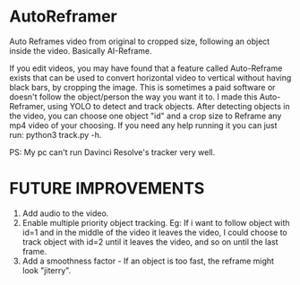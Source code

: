 # AutoReframer
Auto Reframes video from original to cropped size, following an object inside the video. Basically AI-Reframe.

If you edit videos, you may have found that a feature called Auto-Reframe exists that can be used to convert horizontal video to vertical without having black bars, by cropping the image. This is sometimes a paid software or doesn't follow the object/person the way you want it to.
I made this Auto-Reframer, using YOLO to detect and track objects. After detecting objects in the video, you can choose one object "id" and a crop size to Reframe any mp4 video of your choosing.
If you need any help running it you can just run: python3 track.py -h.

PS: My pc can't run Davinci Resolve's tracker very well.

# FUTURE IMPROVEMENTS
1. Add audio to the video.
2. Enable multiple priority object tracking. Eg: If i want to follow object with id=1 and in the middle of the video it leaves the video, I could choose to track object with id=2 until it leaves the video, and so on until the last frame.
3. Add a smoothness factor - If an object is too fast, the reframe might look "jiterry".
